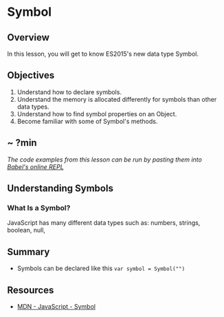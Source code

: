 # Symbol

## Overview

In this lesson, you will get to know ES2015's new data type Symbol.

## Objectives

1. Understand how to declare symbols.
2. Understand the memory is allocated differently for symbols than other data types.
3. Understand how to find symbol properties on an Object.
4. Become familiar with some of Symbol's methods.

## ~ ?min

<!-- iframe of video lecture goes here -->

*The code examples from this lesson can be run by pasting them into [Babel's online REPL](https://babeljs.io/repl/)*

## Understanding Symbols

### What Is a Symbol?

JavaScript has many different data types such as: numbers, strings, boolean, null, 



## Summary

- Symbols can be declared like this `var symbol = Symbol("")`

## Resources

- [MDN - JavaScript - Symbol](https://developer.mozilla.org/en-US/docs/Web/JavaScript/Reference/Global_Objects/Symbol)